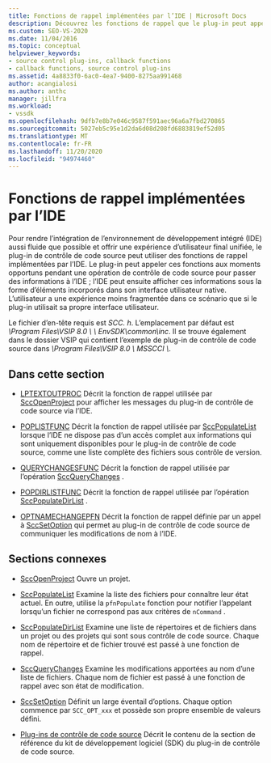 ```yaml
---
title: Fonctions de rappel implémentées par l’IDE | Microsoft Docs
description: Découvrez les fonctions de rappel que le plug-in peut appeler aux moments opportuns pendant une opération de contrôle de code source pour passer des informations à l’IDE.
ms.custom: SEO-VS-2020
ms.date: 11/04/2016
ms.topic: conceptual
helpviewer_keywords:
- source control plug-ins, callback functions
- callback functions, source control plug-ins
ms.assetid: 4a8833f0-6ac0-4ea7-9400-8275aa991468
author: acangialosi
ms.author: anthc
manager: jillfra
ms.workload:
- vssdk
ms.openlocfilehash: 9dfb7e8b7e046c9587f591aec96a6a7fbd270865
ms.sourcegitcommit: 5027eb5c95e1d2da6d08d208fd6883819ef52d05
ms.translationtype: MT
ms.contentlocale: fr-FR
ms.lasthandoff: 11/20/2020
ms.locfileid: "94974460"
---
```

# <a name="callback-functions-implemented-by-the-ide"></a>Fonctions de rappel implémentées par l’IDE
Pour rendre l’intégration de l’environnement de développement intégré (IDE) aussi fluide que possible et offrir une expérience d’utilisateur final unifiée, le plug-in de contrôle de code source peut utiliser des fonctions de rappel implémentées par l’IDE. Le plug-in peut appeler ces fonctions aux moments opportuns pendant une opération de contrôle de code source pour passer des informations à l’IDE ; l’IDE peut ensuite afficher ces informations sous la forme d’éléments incorporés dans son interface utilisateur native. L’utilisateur a une expérience moins fragmentée dans ce scénario que si le plug-in utilisait sa propre interface utilisateur.

 Le fichier d’en-tête requis est *SCC. h*. L’emplacement par défaut est *\Program Files\VSIP 8.0 \ \\ EnvSDK\common\inc*. Il se trouve également dans le dossier VSIP qui contient l’exemple de plug-in de contrôle de code source dans *\Program Files\VSIP 8.0 \ MSSCCI \\*.

## <a name="in-this-section"></a>Dans cette section
- [LPTEXTOUTPROC](../extensibility/lptextoutproc.md) Décrit la fonction de rappel utilisée par [SccOpenProject](../extensibility/sccopenproject-function.md) pour afficher les messages du plug-in de contrôle de code source via l’IDE.

- [POPLISTFUNC](../extensibility/poplistfunc.md) Décrit la fonction de rappel utilisée par [SccPopulateList](../extensibility/sccpopulatelist-function.md) lorsque l’IDE ne dispose pas d’un accès complet aux informations qui sont uniquement disponibles pour le plug-in de contrôle de code source, comme une liste complète des fichiers sous contrôle de version.

- [QUERYCHANGESFUNC](../extensibility/querychangesfunc.md) Décrit la fonction de rappel utilisée par l’opération [SccQueryChanges](../extensibility/sccquerychanges-function.md) .

- [POPDIRLISTFUNC](../extensibility/popdirlistfunc.md) Décrit la fonction de rappel utilisée par l’opération [SccPopulateDirList](../extensibility/sccpopulatedirlist-function.md) .

- [OPTNAMECHANGEPFN](../extensibility/optnamechangepfn.md) Décrit la fonction de rappel définie par un appel à [SccSetOption](../extensibility/sccsetoption-function.md) qui permet au plug-in de contrôle de code source de communiquer les modifications de nom à l’IDE.

## <a name="related-sections"></a>Sections connexes
- [SccOpenProject](../extensibility/sccopenproject-function.md) Ouvre un projet.

- [SccPopulateList](../extensibility/sccpopulatelist-function.md) Examine la liste des fichiers pour connaître leur état actuel. En outre, utilise la `pfnPopulate` fonction pour notifier l’appelant lorsqu’un fichier ne correspond pas aux critères de `nCommand` .

- [SccPopulateDirList](../extensibility/sccpopulatedirlist-function.md) Examine une liste de répertoires et de fichiers dans un projet ou des projets qui sont sous contrôle de code source. Chaque nom de répertoire et de fichier trouvé est passé à une fonction de rappel.

- [SccQueryChanges](../extensibility/sccquerychanges-function.md) Examine les modifications apportées au nom d’une liste de fichiers. Chaque nom de fichier est passé à une fonction de rappel avec son état de modification.

- [SccSetOption](../extensibility/sccsetoption-function.md) Définit un large éventail d’options. Chaque option commence par `SCC_OPT_xxx` et possède son propre ensemble de valeurs défini.

- [Plug-ins de contrôle de code source](../extensibility/source-control-plug-ins.md) Décrit le contenu de la section de référence du kit de développement logiciel (SDK) du plug-in de contrôle de code source.
